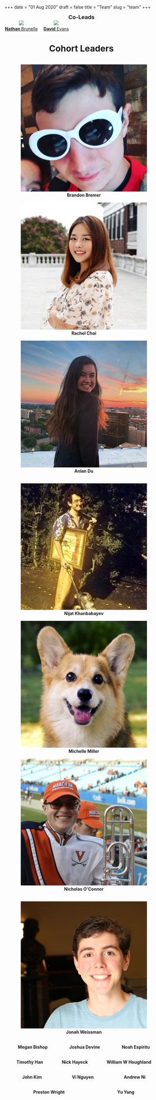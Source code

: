 +++
date = "01 Aug 2020"
draft = false
title = "Team"
slug = "team"
+++

<center>
<font size="+1"><b>Co-Leads</b></font>
</center>

<div style="display: table-row; width:75%;">

<div style="display: table-cell;width:48%">
<center>
<a href="https://www.cs.virginia.edu/~njb2b/"><img src="/images/nathan.jpg" height="100"></a><br>
<a href="https://www.cs.virginia.edu/~njb2b/"><b>Nathan</b> Brunelle</a>
</center>
</div>
<div style="display: table-cell;width:2%">
&nbsp;
</div>
<div style="display: table-cell;width:48%">
<center>
<a href="https://www.cs.virginia.edu/evans/"><img src="/images/dave-canyon.jpg" height="100"></a><br>
<a href="https://www.cs.virginia.edu/evans/"><b>David</b> Evans</a>
</center>
</div>

</div>
</div>



# <center>Cohort Leaders</center>

   <center>
   <div class="row" style="display:flex; width: 100%; flex-wrap: wrap; justify-content: center; padding: 0.5rem;">
   <div class="column small-9 medium-4" style="text-align: center; padding: 0.5rem;"><img class="img-circle" width=85% src="/images/staff/brandon.png"><br><b>Brandon Bremer</b><br>   </div>
   <div class="column small-9 medium-4" style="text-align: center; padding: 0.5rem;"><img class="img-circle" width=85% src="/images/staff/rachelchoi.jpeg"><br><b>Rachel Choi</b><br>   </div>
   <div class="column small-9 medium-4" style="text-align: center; padding: 0.5rem;"><img class="img-circle" width=85% src="/images/staff/anlan.jpg"><br><b>Anlan Du</b><br>   </div>
</div>
</center>
   <center>
   <div class="row" style="display:flex; width: 100%; flex-wrap: wrap; justify-content: center; padding: 0.5rem;">
   <div class="column small-9 medium-4" style="text-align: center; padding: 0.5rem;"><img class="img-circle" width=85% src="/images/staff/nijat.jpg"><br><b>Nijat Khanbabayev</b><br>   </div>
   <div class="column small-9 medium-4" style="text-align: center; padding: 0.5rem;"><img class="img-circle" width=85% src="/images/staff/michelle.jpeg"><br><b>Michelle Miller</b><br>   </div>
   <div class="column small-9 medium-4" style="text-align: center; padding: 0.5rem;"><img class="img-circle" width=85% src="/images/staff/nicholasoconnor.png"><br><b>Nicholas O'Connor</b><br>   </div>
</div>
</center>
   <center>
   <div class="row" style="display:flex; width: 100%; flex-wrap: wrap; justify-content: center; padding: 0.5rem;">
   <div class="column small-9 medium-4" style="text-align: center; padding: 0.5rem;"><img class="img-circle" width=85% src="/images/staff/jonah.png"><br><b>Jonah Weissman</b><br>   </div>
</div>
</center>

   <center>
   <div class="row" style="display:flex; width: 100%; flex-wrap: wrap; justify-content: center; padding: 0.5rem;">
   <div class="column small-9 medium-4" style="text-align: center; padding: 0.5rem;"><b>Megan Bishop</b><br>   </div>
   <div class="column small-9 medium-4" style="text-align: center; padding: 0.5rem;"><b>Joshua Devine</b><br>   </div>
   <div class="column small-9 medium-4" style="text-align: center; padding: 0.5rem;"><b>Noah Espiritu</b><br>   </div>
</div>
</center>
   <center>
   <div class="row" style="display:flex; width: 100%; flex-wrap: wrap; justify-content: center; padding: 0.5rem;">
   <div class="column small-9 medium-4" style="text-align: center; padding: 0.5rem;"><b>Timothy Han</b><br>   </div>
   <div class="column small-9 medium-4" style="text-align: center; padding: 0.5rem;"><b>Nick Hayeck</b><br>   </div>
   <div class="column small-9 medium-4" style="text-align: center; padding: 0.5rem;"><b>William W Houghland</b><br>   </div>
</div>
</center>
   <center>
   <div class="row" style="display:flex; width: 100%; flex-wrap: wrap; justify-content: center; padding: 0.5rem;">
   <div class="column small-9 medium-4" style="text-align: center; padding: 0.5rem;"><b>John Kim</b><br>   </div>
   <div class="column small-9 medium-4" style="text-align: center; padding: 0.5rem;"><b>Vi Nguyen</b><br>   </div>
   <div class="column small-9 medium-4" style="text-align: center; padding: 0.5rem;"><b>Andrew Ni</b><br>   </div>
</div>
</center>
   <center>
   <div class="row" style="display:flex; width: 100%; flex-wrap: wrap; justify-content: center; padding: 0.5rem;">
   <div class="column small-9 medium-4" style="text-align: center; padding: 0.5rem;"><b>Preston Wright</b><br>   </div>
   <div class="column small-9 medium-4" style="text-align: center; padding: 0.5rem;"><b>Yu Yang</b><br>   </div>
</div>
</center>






